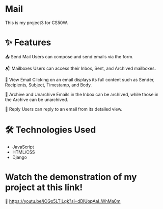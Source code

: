 # Mail
This is my project3 for CS50W.

# ✨ Features
📤 Send Mail
Users can compose and send emails via the form.

📬 Mailboxes
Users can access their Inbox, Sent, and Archived mailboxes.

📨 View Email
Clicking on an email displays its full content such as Sender, Recipients, Subject, Timestamp, and Body.

📂 Archive and Unarchive
Emails in the Inbox can be archived, while those in the Archive can be unarchived.

🔁 Reply
Users can reply to an email from its detailed view.

# 🛠 Technologies Used
- JavaScript
- HTML/CSS
- Django

# Watch the demonstration of my project at this link!
🎥 https://youtu.be/jOGo5LTILqk?si=dDIUopAal_WhMa0m

